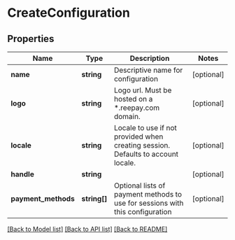 # CreateConfiguration

## Properties
Name | Type | Description | Notes
------------ | ------------- | ------------- | -------------
**name** | **string** | Descriptive name for configuration | [optional] 
**logo** | **string** | Logo url. Must be hosted on a *.reepay.com domain. | [optional] 
**locale** | **string** | Locale to use if not provided when creating session. Defaults to account locale. | [optional] 
**handle** | **string** |  | [optional] 
**payment_methods** | **string[]** | Optional lists of payment methods to use for sessions with this configuration | [optional] 

[[Back to Model list]](../README.md#documentation-for-models) [[Back to API list]](../README.md#documentation-for-api-endpoints) [[Back to README]](../README.md)


